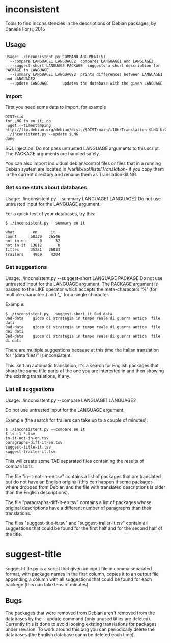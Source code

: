 # inconsistent

Tools to find inconsistencies in the descriptions of Debian packages, by Daniele Forsi, 2015

## Usage

```
Usage: ./inconsistent.py COMMAND ARGUMENT(S)
  --compare LANGUAGE1 LANGUAGE2  compares LANGUAGE1 and LANGUAGE2
  --suggest-short LANGUAGE PACKAGE  suggests a short description for PACKAGE in LANGUAGE
  --summary LANGUAGE1 LANGUAGE2  prints differences between LANGUAGE1 and LANGUAGE2
  --update LANGUAGE      updates the database with the given LANGUAGE
```

### Import

First you need some data to import, for example

```
DIST=sid
for LNG in en it; do
 wget --timestamping http://ftp.debian.org/debian/dists/$DIST/main/i18n/Translation-$LNG.bz2
 ./inconsistent.py --update $LNG
done
```

SQL injection! Do not pass untrusted LANGUAGE arguments to this script.
The PACKAGE arguments are handled safely.

You can also import individual debian/control files or files that in a running Debian system are located in /var/lib/apt/lists/*Translation-* if you copy them in the current directory and rename them as Translation-$LNG.

### Get some stats about databases

Usage: ./inconsistent.py  --summary LANGUAGE1 LANGUAGE2
Do not use untrusted input for the LANGUAGE argument.

For a quick test of your databases, try this:

```
$ ./inconsistent.py --summary en it

what        en      it
count      50330   36546
not in en      0      32
not in it  13812       0
titles     35281   26033
trailers    4969    4204
```

### Get suggestions

Usage: ./inconsistent.py --suggest-short LANGUAGE PACKAGE
Do not use untrusted input for the LANGUAGE argument.
The PACKAGE argument is passed to the LIKE operator which accepts the meta-characters '%' (for multiple characters) and '_' for a single character.

Example:
```
$ ./inconsistent.py --suggest-short it 0ad-data
0ad-data	gioco di strategia in tempo reale di guerra antica	file dati
0ad-data	gioco di strategia in tempo reale di guerra antica	file dei dati
0ad-data	gioco di strategia in tempo reale di guerra antica	file di dati
```

There are multiple suggestions because at this time the Italian translation for "(data files)" is inconsistent.

This isn't an automatic translation, it's a search for English packages that share the same title parts of the one you are interested in and then showing the existing translations, if any.

### List all suggestions

Usage: ./inconsistent.py --compare LANGUAGE1 LANGUAGE2

Do not use untrusted input for the LANGUAGE argument.

Example (the search for trailers can take up to a couple of minutes):

```
$ ./inconsistent.py --compare en it
$ ls -1 *.tsv
in-it-not-in-en.tsv
paragraphs-diff-it-en.tsv
suggest-title-it.tsv
suggest-trailer-it.tsv
```

This will create some TAB separated files containing the results of comparisons.

The file "in-it-not-in-en.tsv" contains a list of packages that are translated but do not have an English original (this can happen if some packages where dropped from Debian and the file with translated descriptions is older than the English descriptions).

The file "paragraphs-diff-it-en.tsv" contains a list of packages whose original descriptions have a different number of paragraphs than their translations.

The files "suggest-title-it.tsv" and "suggest-trailer-it.tsv" contain all suggestions that could be found for the first half and for the second half of the title.

# suggest-title

suggest-title.py is a script that given an input file in comma separated format, with package names in the first column, copies it to an output file appending a column with all suggestions that could be found for each packege (this can take tens of minutes).

## Bugs

The packages that were removed from Debian aren't removed from the databases by the --update command (only unused titles are deleted). Currently this is done to avoid loosing existing translations for packages under revision. To work around this bug you can periodically delete the databases (the English database canm be deleted each time).
